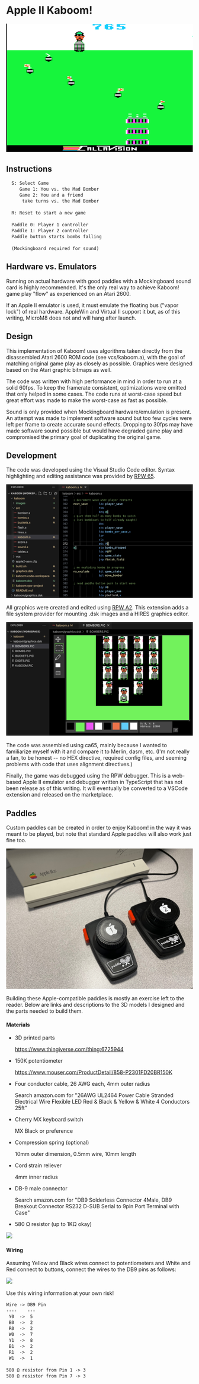 # Apple II Kaboom!

<img src="images/kaboom.gif"/>

## Instructions
```
  S: Select Game
     Game 1: You vs. the Mad Bomber
     Game 2: You and a friend
      take turns vs. the Mad Bomber

  R: Reset to start a new game

  Paddle 0: Player 1 controller
  Paddle 1: Player 2 controller
  Paddle button starts bombs falling

  (Mockingboard required for sound)
```
## Hardware vs. Emulators

Running on actual hardware with good paddles with a Mockingboard sound card is highly recommended.  It's the only real way to achieve Kaboom! game play "flow" as experienced on an Atari 2600.

If an Apple II emulator is used, it must emulate the floating bus ("vapor lock") of real hardware. AppleWin and Virtual II support it but, as of this writing, MicroM8 does not and will hang after launch.

## Design

This implementation of Kaboom! uses algorithms taken directly from the disassembled Atari 2600 ROM code (see vcs/kaboom.a), with the goal of matching original game play as closely as possible.  Graphics were designed based on the Atari graphic bitmaps as well.

The code was written with high performance in mind in order to run at a solid 60fps.  To keep the framerate consistent, optimizations were omitted that only helped in some cases.  The code runs at worst-case speed but great effort was made to make the worst-case as fast as possible.

Sound is only provided when Mockingboard hardware/emulation is present.  An attempt was made to implement software sound but too few cycles were left per frame to create accurate sound effects.  Dropping to 30fps may have made software sound possible but would have degraded game play and compromised the primary goal of duplicating the original game.

## Development

The code was developed using the Visual Studio Code editor.  Syntax highlighting and editing assistance was provided by [RPW 65](https://marketplace.visualstudio.com/items?itemName=seanahan5000.rpw65).

<img src="images/rpw65.png"/>

All graphics were created and edited using [RPW A2](https://marketplace.visualstudio.com/items?itemName=seanahan5000.rpwa2).  This extension adds a file system provider for mounting .dsk images and a HIRES graphics editor.

<img src="images/rpwa2.png"/>

The code was assembled using ca65, mainly because I wanted to familiarize myself with it and compare it to Merlin, dasm, etc.  (I'm not really a fan, to be honest -- no HEX directive, required config files, and seeming problems with code that uses alignment directives.)

Finally, the game was debugged using the RPW debugger.  This is a web-based Apple II emulator and debugger written in TypeScript that has not been release as of this writing.  It will eventually be converted to a VSCode extension and released on the marketplace.

## Paddles

Custom paddles can be created in order to enjoy Kaboom! in the way it was meant to be played, but note that standard Apple paddles will also work just fine too.

<img src="images/paddles.jpeg"/>

Building these Apple-compatible paddles is mostly an exercise left to the reader.  Below are links and descriptions to the 3D models I designed and the parts needed to build them.

#### Materials

* 3D printed parts

    https://www.thingiverse.com/thing:6725944

* 150K potentiometer

    https://www.mouser.com/ProductDetail/858-P2301FD20BR150K

* Four conductor cable, 26 AWG each, 4mm outer radius

    Search amazon.com for
    "26AWG UL2464 Power Cable Stranded Electrical Wire Flexible LED Red & Black & Yellow & White 4 Conductors 25ft"

* Cherry MX keyboard switch

    MX Black or preference

* Compression spring (optional)

    10mm outer dimension, 0.5mm wire, 10mm length

* Cord strain reliever

    4mm inner radius

* DB-9 male connector

    Search amazon.com for
    "DB9 Solderless Connector 4Male, DB9 Breakout Connector RS232 D-SUB Serial to 9pin Port Terminal with Case"

* 580 Ω resistor (up to 1KΩ okay)

<img src="images/inside.jpeg"/>

#### Wiring

Assuming Yellow and Black wires connect to potentiometers and White and Red connect to buttons, connect the wires to the DB9 pins as follows:

<img src="images/db9.jpeg"/>

Use this wiring information at your own risk!

```
Wire -> DB9 Pin
----    ---
 Y0  ->  5
 B0  ->  2
 R0  ->  2
 W0  ->  7
 Y1  ->  8
 B1  ->  2
 R1  ->  2
 W1  ->  1

580 Ω resistor from Pin 1 -> 3
580 Ω resistor from Pin 7 -> 3
```
